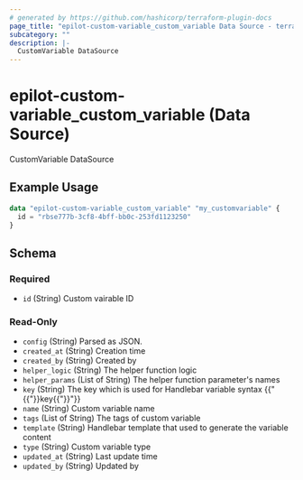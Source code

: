 ```yaml
---
# generated by https://github.com/hashicorp/terraform-plugin-docs
page_title: "epilot-custom-variable_custom_variable Data Source - terraform-provider-epilot-custom-variable"
subcategory: ""
description: |-
  CustomVariable DataSource
---
```


# epilot-custom-variable_custom_variable (Data Source)

CustomVariable DataSource

## Example Usage

```terraform
data "epilot-custom-variable_custom_variable" "my_customvariable" {
  id = "rbse777b-3cf8-4bff-bb0c-253fd1123250"
}
```

<!-- schema generated by tfplugindocs -->
## Schema

### Required

- `id` (String) Custom vairable ID

### Read-Only

- `config` (String) Parsed as JSON.
- `created_at` (String) Creation time
- `created_by` (String) Created by
- `helper_logic` (String) The helper function logic
- `helper_params` (List of String) The helper function parameter's names
- `key` (String) The key which is used for Handlebar variable syntax {{"{{"}}key{{"}}"}}
- `name` (String) Custom variable name
- `tags` (List of String) The tags of custom variable
- `template` (String) Handlebar template that used to generate the variable content
- `type` (String) Custom variable type
- `updated_at` (String) Last update time
- `updated_by` (String) Updated by
